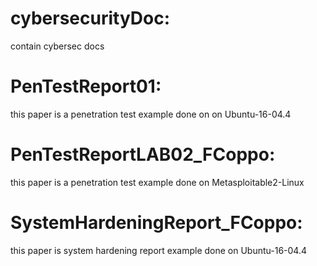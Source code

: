 # cybersecurityDoc: 
contain cybersec docs

# PenTestReport01: 
this paper is a penetration test example done on on Ubuntu-16-04.4

# PenTestReportLAB02_FCoppo: 
this paper is a penetration test example done on Metasploitable2-Linux
# SystemHardeningReport_FCoppo: 
this paper is system hardening report example done on Ubuntu-16-04.4 
